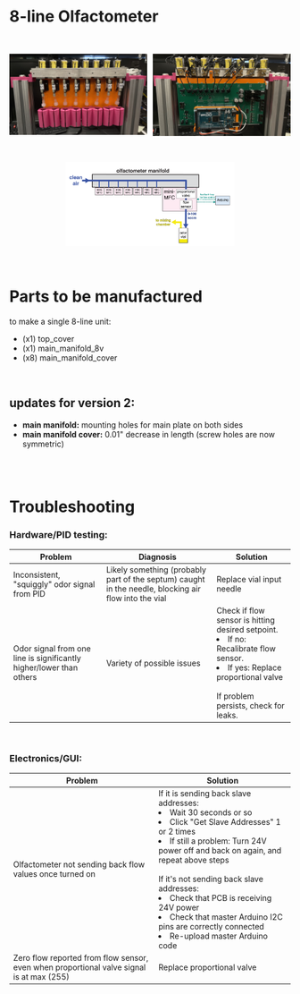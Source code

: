 # 8-line Olfactometer

<br>
<p align="left">
  <img src="images/olfa_front.jpg" width="49%" align>
  <img src="images/olfa_back.jpg" width="49%" align="right">
</p>

<br>
<p align="center"><img src="images/8-line olfactometer unit.png" width="60%"></p>
<br>

# Parts to be manufactured
to make a single 8-line unit:
- (x1) top_cover
- (x1) main_manifold_8v
- (x8) main_manifold_cover

<br>

## updates for version 2:
- **main manifold:** mounting holes for main plate on both sides
- **main manifold cover:** 0.01" decrease in length (screw holes are now symmetric)

<br><br>

# Troubleshooting

### Hardware/PID testing:

| Problem | Diagnosis | Solution |
| ----------- | ----------- | ----------- |
| Inconsistent, "squiggly" odor signal from PID | Likely something (probably part of the septum) caught in the needle, blocking air flow into the vial | Replace vial input needle |
| Odor signal from one line is significantly higher/lower than others | Variety of possible issues | Check if flow sensor is hitting desired setpoint. <li>If no: Recalibrate flow sensor.</li><li>If yes: Replace proportional valve</li><br>If problem persists, check for leaks.|| Slow odor rise time | Leak | <li>Ensure vial cap is on tightly.</li><li>Replace tubing from vial to mixing chamber.</li><li>Check that isolation valve is completely screwed into mixing chamber.</li>|

<br>

### Electronics/GUI:

| Problem | Solution |
| ----------- | ----------- |
| Olfactometer not sending back flow values once turned on | If it is sending back slave addresses: <li>Wait 30 seconds or so</li><li>Click "Get Slave Addresses" 1 or 2 times</li><li>If still a problem: Turn 24V power off and back on again, and repeat above steps</li><br>If it's not sending back slave addresses: <li>Check that PCB is receiving 24V power</li> <li>Check that master Arduino I2C pins are correctly connected</li><li>Re-upload master Arduino code</li>|
| Zero flow reported from flow sensor, even when proportional valve signal is at max (255) | Replace proportional valve |